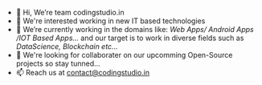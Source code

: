 - 👋 Hi, We’re team codingstudio.in
- 👀 We're interested working in new IT based technologies
- 🌱 We’re currently working in the domains like: *Web Apps/ Android Apps /IOT Based Apps...* and our target is to work in diverse fields such as *DataScience, Blockchain etc...*
- 💞️ We're looking for collaborater on our upcomming Open-Source projects so stay tunned...
- 📫 Reach us at contact@codingstudio.in

<!---
codingstudio-IN/codingstudio-IN is a ✨ special ✨ repository because its `README.md` (this file) appears on your GitHub profile.
You can click the Preview link to take a look at your changes.
For more Information about us, visit codingstudio.in
--->
